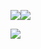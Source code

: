 ![](Pasted%20image%2020250506230606.png)![](Pasted%20image%2020250506231302.png)

![](Pasted%20image%2020250506232156.png)
